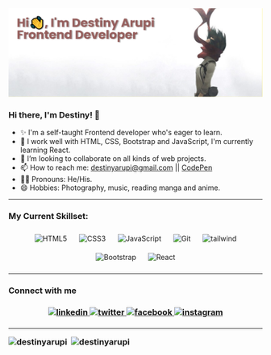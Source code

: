 <img src="https://github.com/destinyarupi/destinyarupi/blob/main/banner%20(1).png?raw=true" alt="banner">

### Hi there, I'm Destiny! 👋
- ✨ I'm a self-taught Frontend developer who's eager to learn.
- 🌱 I work well with HTML, CSS, Bootstrap and JavaScript, I'm currently learning React.
- 💞️ I’m looking to collaborate on all kinds of web projects.
- 📫 How to reach me: destinyarupi@gmail.com || [CodePen](https://codepen.io/destinyarupi/)
- 🙍‍♂️ Pronouns: He/His.
- 😄 Hobbies: Photography, music, reading manga and anime.

<hr>

<h3 align="left">My Current Skillset:</h3>
<div align="center">
  <img style="margin: 10px" src="https://profilinator.rishav.dev/skills-assets/html5-original-wordmark.svg" alt="HTML5" height="50" /> 
  <img style="margin: 10px" src="https://profilinator.rishav.dev/skills-assets/css3-original-wordmark.svg" alt="CSS3" height="50" /> 
  <img style="margin: 10px" src="https://profilinator.rishav.dev/skills-assets/javascript-original.svg" alt="JavaScript" height="50" />
  <img style="margin: 10px" src="https://profilinator.rishav.dev/skills-assets/git-scm-icon.svg" alt="Git" height="50" />
  <img style="margin: 10px" src="https://www.vectorlogo.zone/logos/tailwindcss/tailwindcss-icon.svg" alt="tailwind" height="50"/>
  <img style="margin: 10px" src="https://profilinator.rishav.dev/skills-assets/bootstrap-plain.svg" alt="Bootstrap" height="50" />  
  <img style="margin: 10px" src="https://profilinator.rishav.dev/skills-assets/react-original-wordmark.svg" alt="React" height="50" />     
</div>

<hr>

<h3 align="left">Connect with me<h3>  
<div align="center">
  <a href="https://www.linkedin.com/in/destiny-arupi-a97940234/" target="_blank">
  <img src=https://img.shields.io/badge/linkedin-%231E77B5.svg?&style=for-the-badge&logo=linkedin&logoColor=white alt=linkedin style="margin-bottom: 5px;" />
  </a>  
  <a href="https://mobile.twitter.com/DestinyArupi" target="_blank">
  <img src=https://img.shields.io/badge/twitter-%2324292e.svg?&style=for-the-badge&logo=twitter&logoColor=white alt=twitter style="margin-bottom: 5px;" />
  </a>
  <a href="https://web.facebook.com/Destinyarupi" target="_blank">
  <img src=https://img.shields.io/badge/facebook-%232E87FB.svg?&style=for-the-badge&logo=facebook&logoColor=white alt=facebook style="margin-bottom: 5px;" />
  </a>
  <a href="https://www.instagram.com/destinyarupi_/?hl=en" target="_blank">
  <img src=https://img.shields.io/badge/instagram-%23000000.svg?&style=for-the-badge&logo=instagram&logoColor=white alt=instagram style="margin-bottom: 5px;" />
  </a>
</div>  
  
<hr>

<span><img src="https://github-readme-stats.vercel.app/api/top-langs?username=destinyarupi&show_icons=true&locale=en&theme=github_dark" alt="destinyarupi" /></span>
<span>&nbsp;<img src="https://github-readme-stats.vercel.app/api?username=destinyarupi&show_icons=true&locale=en&theme=github_dark" alt="destinyarupi" /></span>



<!---
destinyarupi/destinyarupi is a ✨ special ✨ repository because its `README.md` (this file) appears on your GitHub profile.
You can click the Preview link to take a look at your changes.
--->
